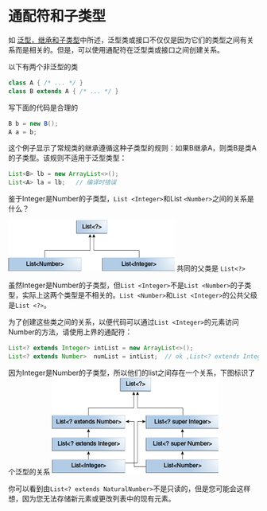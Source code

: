# 通配符和子类型

如 [泛型，继承和子类型](/content/java/generics/inheritance.md)中所述，泛型类或接口不仅仅是因为它们的类型之间有关系而是相关的。但是，可以使用通配符在泛型类或接口之间创建关系。

以下有两个非泛型的类

```java
class A { /* ... */ }
class B extends A { /* ... */ }
```
写下面的代码是合理的
```java
B b = new B();
A a = b;
```

这个例子显示了常规类的继承遵循这种子类型的规则：如果B继承A，则类B是类A的子类型。该规则不适用于泛型类型：

```java
List<B> lb = new ArrayList<>();
List<A> la = lb;   // 编译时错误
```

鉴于Integer是Number的子类型，`List <Integer>`和List `<Number>`之间的关系是什么？



![](/assets/java/generics/generics-listParent.gif)
共同的父类是 `List<?>`

虽然Integer是Number的子类型，但`List <Integer>`不是`List <Number>`的子类型，实际上这两个类型是不相关的。`List <Number>`和`List <Integer>`的公共父级是`List <?>`。

为了创建这些类之间的关系，以便代码可以通过`List <Integer>`的元素访问Number的方法，请使用上界的通配符：

```java
List<? extends Integer> intList = new ArrayList<>();
List<? extends Number>  numList = intList;  // ok ,List<? extends Integer>  是 List<? extends Number> 的子类型
```

因为Integer是Number的子类型，所以他们的list之间存在一个关系，下图标识了个泛型的关系
![](/assets/java/generics/generics-wildcardSubtyping.gif)

你可以看到由` List<? extends NaturalNumber> `不是只读的，但是您可能会这样想，因为您无法存储新元素或更改列表中的现有元素。




